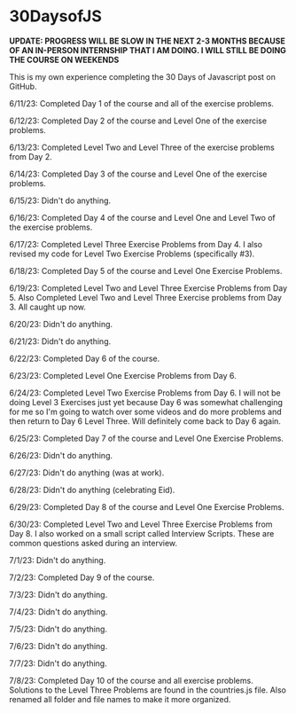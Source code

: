 # 30DaysofJS 

**UPDATE: PROGRESS WILL BE SLOW IN THE NEXT 2-3 MONTHS BECAUSE OF AN IN-PERSON INTERNSHIP THAT I AM DOING. I WILL STILL BE DOING THE COURSE ON WEEKENDS**

This is my own experience completing the 30 Days of Javascript post on GitHub. 

6/11/23: Completed Day 1 of the course and all of the exercise problems.

6/12/23: Completed Day 2 of the course and Level One of the exercise problems.

6/13/23: Completed Level Two and Level Three of the exercise problems from Day 2.

6/14/23: Completed Day 3 of the course and Level One of the exercise problems.

6/15/23: Didn't do anything.

6/16/23: Completed Day 4 of the course and Level One and Level Two of the exercise problems.

6/17/23: Completed Level Three Exercise Problems from Day 4. I also revised my code for Level Two Exercise Problems (specifically #3). 

6/18/23: Completed Day 5 of the course and Level One Exercise Problems.

6/19/23: Completed Level Two and Level Three Exercise Problems from Day 5. Also Completed Level Two and Level Three Exercise problems from Day 3. All caught up now.

6/20/23: Didn't do anything.

6/21/23: Didn't do anything.

6/22/23: Completed Day 6 of the course.

6/23/23: Completed Level One Exercise Problems from Day 6.

6/24/23: Completed Level Two Exercise Problems from Day 6. I will not be doing Level 3 Exercises just yet because Day 6 was somewhat challenging for me so I'm going to watch over some videos and do more problems and then return to Day 6 Level Three. Will definitely come back to Day 6 again. 

6/25/23: Completed Day 7 of the course and Level One Exercise Problems.

6/26/23: Didn't do anything.

6/27/23: Didn't do anything (was at work).

6/28/23: Didn't do anything (celebrating Eid).

6/29/23: Completed Day 8 of the course and Level One Exercise Problems.

6/30/23: Completed Level Two and Level Three Exercise Problems from Day 8. I also worked on a small script called Interview Scripts. These are common questions asked during an interview.

7/1/23: Didn't do anything.

7/2/23: Completed Day 9 of the course.

7/3/23: Didn't do anything.

7/4/23: Didn't do anything.

7/5/23: Didn't do anything.

7/6/23: Didn't do anything.

7/7/23: Didn't do anything.

7/8/23: Completed Day 10 of the course and all exercise problems. Solutions to the Level Three Problems are found in the countries.js file. Also renamed all folder and file names to make it more organized.
